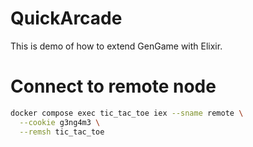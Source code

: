 # QuickArcade

This is demo of how to extend GenGame with Elixir.

# Connect to remote node

```bash
docker compose exec tic_tac_toe iex --sname remote \
  --cookie g3ng4m3 \
  --remsh tic_tac_toe
```
